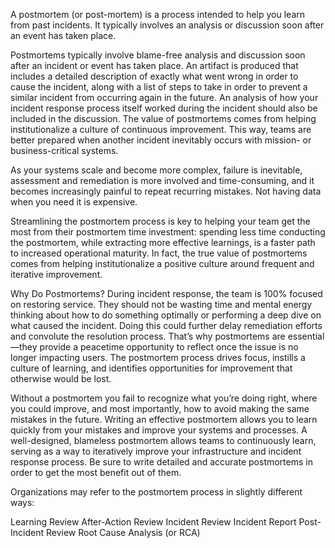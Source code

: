A postmortem (or post-mortem) is a process intended to help you learn from past incidents. It typically involves an analysis or discussion soon after an event has taken place.

Postmortems typically involve blame-free analysis and discussion soon after an incident or event has taken place. An artifact is produced that includes a detailed description of exactly what went wrong in order to cause the incident, along with a list of steps to take in order to prevent a similar incident from occurring again in the future. An analysis of how your incident response process itself worked during the incident should also be included in the discussion. The value of postmortems comes from helping institutionalize a culture of continuous improvement. This way, teams are better prepared when another incident inevitably occurs with mission- or business-critical systems.

As your systems scale and become more complex, failure is inevitable, assessment and remediation is more involved and time-consuming, and it becomes increasingly painful to repeat recurring mistakes. Not having data when you need it is expensive.

Streamlining the postmortem process is key to helping your team get the most from their postmortem time investment: spending less time conducting the postmortem, while extracting more effective learnings, is a faster path to increased operational maturity. In fact, the true value of postmortems comes from helping institutionalize a positive culture around frequent and iterative improvement.

Why Do Postmortems?
During incident response, the team is 100% focused on restoring service. They should not be wasting time and mental energy thinking about how to do something optimally or performing a deep dive on what caused the incident. Doing this could further delay remediation efforts and convolute the resolution process. That’s why postmortems are essential—they provide a peacetime opportunity to reflect once the issue is no longer impacting users. The postmortem process drives focus, instills a culture of learning, and identifies opportunities for improvement that otherwise would be lost.

Without a postmortem you fail to recognize what you’re doing right, where you could improve, and most importantly, how to avoid making the same mistakes in the future. Writing an effective postmortem allows you to learn quickly from your mistakes and improve your systems and processes. A well-designed, blameless postmortem allows teams to continuously learn, serving as a way to iteratively improve your infrastructure and incident response process. Be sure to write detailed and accurate postmortems in order to get the most benefit out of them.

Organizations may refer to the postmortem process in slightly different ways:

Learning Review
After-Action Review
Incident Review
Incident Report
Post-Incident Review
Root Cause Analysis (or RCA)
